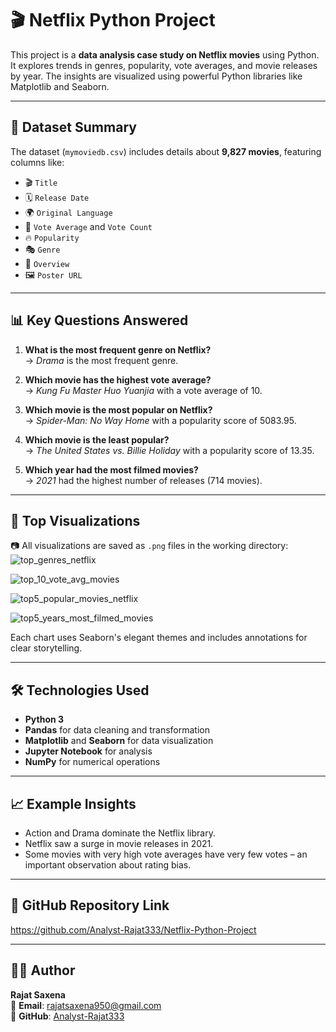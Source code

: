 # 🎬 Netflix Python Project

This project is a **data analysis case study on Netflix movies** using Python. It explores trends in genres, popularity, vote averages, and movie releases by year. The insights are visualized using powerful Python libraries like Matplotlib and Seaborn.

---

## 📂 Dataset Summary

The dataset (`mymoviedb.csv`) includes details about **9,827 movies**, featuring columns like:

- 🎬 `Title`  
- 🗓️ `Release Date`  
- 🌍 `Original Language`  
- 🔢 `Vote Average` and `Vote Count`  
- 🔥 `Popularity`  
- 🎭 `Genre`  
- 📝 `Overview`  
- 🖼️ `Poster URL`

---

## 📊 Key Questions Answered

1. **What is the most frequent genre on Netflix?**  
   → *Drama* is the most frequent genre.

2. **Which movie has the highest vote average?**  
   → *Kung Fu Master Huo Yuanjia* with a vote average of 10.

3. **Which movie is the most popular on Netflix?**  
   → *Spider-Man: No Way Home* with a popularity score of 5083.95.

4. **Which movie is the least popular?**  
   → *The United States vs. Billie Holiday* with a popularity score of 13.35.

5. **Which year had the most filmed movies?**  
   → *2021* had the highest number of releases (714 movies).

---

## 📌 Top Visualizations

📷 All visualizations are saved as `.png` files in the working directory:
![top_genres_netflix](https://github.com/user-attachments/assets/3b132b56-209a-4443-a42a-280709cda9fc)

![top_10_vote_avg_movies](https://github.com/user-attachments/assets/60ab1d74-9418-4256-9a6d-8689e1d1177b)

![top5_popular_movies_netflix](https://github.com/user-attachments/assets/67f42373-77d7-40f8-a709-6c42148c8127)

![top5_years_most_filmed_movies](https://github.com/user-attachments/assets/8584fb48-661e-4386-a27a-6233a4f5385c)


Each chart uses Seaborn's elegant themes and includes annotations for clear storytelling.

---

## 🛠 Technologies Used

- **Python 3**
- **Pandas** for data cleaning and transformation
- **Matplotlib** and **Seaborn** for data visualization
- **Jupyter Notebook** for analysis
- **NumPy** for numerical operations

---

## 📈 Example Insights

- Action and Drama dominate the Netflix library.
- Netflix saw a surge in movie releases in 2021.
- Some movies with very high vote averages have very few votes – an important observation about rating bias.

---

## 🔗 GitHub Repository Link

https://github.com/Analyst-Rajat333/Netflix-Python-Project

---

## 👨‍💻 Author

**Rajat Saxena**  
📧 **Email**: [rajatsaxena950@gmail.com](mailto:rajatsaxena950@gmail.com)  
🔗 **GitHub**: [Analyst-Rajat333](https://github.com/Analyst-Rajat333)

